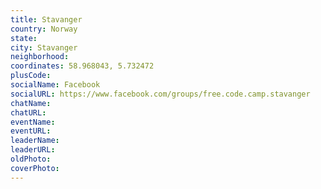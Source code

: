 ```yaml
---
title: Stavanger
country: Norway
state: 
city: Stavanger
neighborhood: 
coordinates: 58.968043, 5.732472
plusCode:
socialName: Facebook
socialURL: https://www.facebook.com/groups/free.code.camp.stavanger
chatName:
chatURL:
eventName:
eventURL:
leaderName:
leaderURL:
oldPhoto: 
coverPhoto:
---
```

